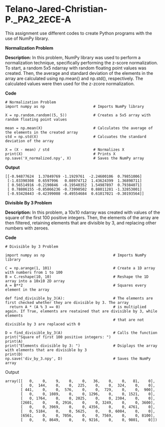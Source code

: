 # Telano-Jared-Christian-P._PA2_2ECE-A
This assignment use different codes to create Python programs with the use of NumPy library. 

**Normalization Problem**

**Description:** In this problem, NumPy library was used to perform a normalization technique, specifically performing the z-score normalization. To start, a random 5x5 ndarray with random floating point values was created. Then, the average and standard deviation of the elements in the array are calculated using np.mean() and np.std(), respectively. The calculated values were then used for the z-zcore normalization.

**Code**
```
# Normalization Problem
import numpy as np                      # Imports NumPy library 

X = np.random.random((5, 5))            # Creates a 5x5 array with random floating point values 

mean = np.mean(X)                       # Calculates the average of the elements in the created array
std = np.std(X)                         # Calcuates the standard deviation of the array 

X = (X - mean) / std                    # Normalizes X 
print(X)                                # Prints X 
np.save('X_normalized.npy', X)          # Saves the NumPy array 
```
**Output**
```
[[-0.94877624  1.37849769 -1.1929761  -2.24600106  0.79851006]
 [-1.03390308  0.6597996   0.08974712  1.43624399  1.36898711]
 [ 0.56514916 -0.2190846  -0.19540352  1.54987897  0.79384071]
 [ 0.78806155 -0.85866236 -0.73990502  0.88011281 -1.32853001]
 [-0.93428443 -0.42399008 -0.49554684  0.61017021 -0.30193564]]
```

**Divisible By 3 Problem**

**Description:** In this problem, a 10x10 ndarray was created with values of the square of the first 100 positive integers. Then, the elements of the array are then filtered, retaining elements that are divisible by 3, and replacing other numbers with zeroes. 

**Code**

```
# Divisible by 3 Problem

import numpy as np                               # Imports NumPy library 

C = np.arange(1, 101)                            # Create a 1D array with numbers from 1 to 100
B = C.reshape(10, 10)                            # Reshape the 1D array into a 10x10 2D array
A = B**2                                         # Squares every element in the array 

def find_divisible_by_3(A):                      # The elements are first checked whether they are divisible by 3. The array 
  return A * (A % 3 == 0)                        # is multiplied again. If True, elements are reatained that are divisible by 3, while elements 
                                                 # that are not divisible by 3 are replaced with 0
    
D = find_divisible_by_3(A)                       # Calls the function 
print("Square of first 100 positive integers: ")
print(A)
print("Elements divisible by 3: ")               # Dsiplays the array with elements that are divisible by 3
print(D)                                
np.save('div_by_3.npy', D)                       # Saves the NumPy array
```

Output 

```
array([[   0,    0,    9,    0,    0,   36,    0,    0,   81,    0],
       [   0,  144,    0,    0,  225,    0,    0,  324,    0,    0],
       [ 441,    0,    0,  576,    0,    0,  729,    0,    0,  900],
       [   0,    0, 1089,    0,    0, 1296,    0,    0, 1521,    0],
       [   0, 1764,    0,    0, 2025,    0,    0, 2304,    0,    0],
       [2601,    0,    0, 2916,    0,    0, 3249,    0,    0, 3600],
       [   0,    0, 3969,    0,    0, 4356,    0,    0, 4761,    0],
       [   0, 5184,    0,    0, 5625,    0,    0, 6084,    0,    0],
       [6561,    0,    0, 7056,    0,    0, 7569,    0,    0, 8100],
       [   0,    0, 8649,    0,    0, 9216,    0,    0, 9801,    0]])
```
